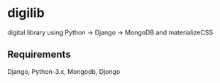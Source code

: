 # digilib
digital library using Python -> Django -> MongoDB and materializeCSS
## Requirements 
Django, Python-3.x, Mongodb, Djongo
